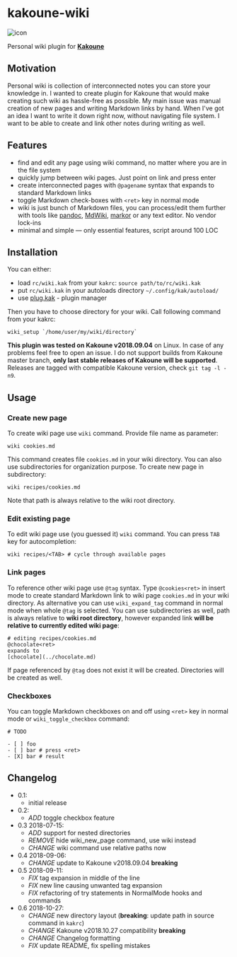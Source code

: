 # kakoune-wiki

![icon](kakoune-wiki.png)

Personal wiki plugin for [**Kakoune**](http://kakoune.org/)

## Motivation

Personal wiki is collection of interconnected notes you can store your
knowledge in. I wanted to create plugin for Kakoune that would make creating
such wiki as hassle-free as possible. My main issue was manual creation of
new pages and writing Markdown links by hand. When I've got an idea I want
to write it down right now, without navigating file system.  I want to be
able to create and link other notes during writing as well.

## Features

- find and edit any page using wiki command, no matter where you are in
the file system
- quickly jump between wiki pages. Just point on link and press enter
- create interconnected pages with `@pagename` syntax that expands to standard Markdown links
- toggle Markdown check-boxes with `<ret>` key in normal mode
- wiki is just bunch of Markdown files, you can process/edit them further
with tools like [pandoc](https://pandoc.org/),
[MdWiki](http://dynalon.github.io/mdwiki/),
[markor](https://github.com/gsantner/markor) or any text editor. No vendor lock-ins
- minimal and simple — only essential features, script around 100 LOC

## Installation

You can either:

- load `rc/wiki.kak` from your `kakrc`: `source path/to/rc/wiki.kak`
- put `rc/wiki.kak` in your autoloads directory `~/.config/kak/autoload/`
- use [plug.kak] - plugin manager

Then you have to choose directory for your wiki. Call following command from
your kakrc:

```
wiki_setup `/home/user/my/wiki/directory`
```

**This plugin was tested on Kakoune v2018.09.04** on Linux. In case of
any problems feel free to open an issue. I do not support builds from
Kakoune master branch, **only last stable releases of Kakoune will be
supported**. Releases are tagged with compatible Kakoune version, check
`git tag -l -n9`.

## Usage

### Create new page

To create wiki page use `wiki` command. Provide file name as parameter:

```
wiki cookies.md
```

This command creates file `cookies.md` in your wiki directory. You can also use
subdirectories for organization purpose. To create new page in subdirectory:
```
wiki recipes/cookies.md
```

Note that path is always relative to the wiki root directory.

### Edit existing page

To edit wiki page use (you guessed it) `wiki` command. You can press `TAB` key for autocompletion:

```
wiki recipes/<TAB> # cycle through available pages
```

### Link pages

To reference other wiki page use `@tag` syntax. Type `@cookies<ret>` in insert
mode to create standard Markdown link to wiki page `cookies.md` in your wiki
directory. As alternative you can use `wiki_expand_tag` command in normal
mode when whole `@tag` is selected.  You can use subdirectories as well,
path is always relative to **wiki root directory**, however expanded link
**will be relative to currently edited wiki page**:

```
# editing recipes/cookies.md
@chocolate<ret> 
expands to
[chocolate](../chocolate.md)
```

If page referenced by `@tag` does not exist it will be created. Directories
will be created as well.

### Checkboxes

You can toggle Markdown checkboxes on and off using `<ret>` key in normal mode or `wiki_toggle_checkbox` command:

```
# TODO

- [ ] foo
- [ ] bar # press <ret>
- [X] bar # result

```

## Changelog 

- 0.1:
	- initial release
- 0.2:
	- _ADD_ toggle checkbox feature
- 0.3 2018-07-15:
	- _ADD_ support for nested directories	
	- _REMOVE_ hide wiki_new_page command, use wiki instead
	- _CHANGE_ wiki command use relative paths now
- 0.4 2018-09-06:
	- _CHANGE_ update to Kakoune v2018.09.04 **breaking**
- 0.5 2018-09-11:
	- _FIX_ tag expansion in middle of the line
	- _FIX_ new line causing unwanted tag expansion
	- _FIX_ refactoring of try statements in NormalMode hooks and commands
- 0.6 2018-10-27:
    - _CHANGE_ new directory layout (**breaking**: update path in source command in `kakrc`)
    - _CHANGE_ Kakoune v2018.10.27 compatibility **breaking**
    - _CHANGE_ Changelog formatting
    - _FIX_ update README, fix spelling mistakes


[plug.kak]: https://github.com/andreyorst/plug.kak
